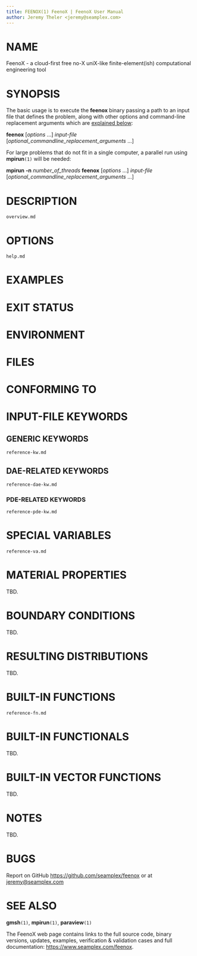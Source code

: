 ```yaml
---
title: FEENOX(1) FeenoX | FeenoX User Manual
author: Jeremy Theler <jeremy@seamplex.com>
---
```

  
# NAME

FeenoX - a cloud-first free no-X uniX-like finite-element(ish) computational engineering tool

# SYNOPSIS

The basic usage is to execute the **feenox** binary passing a path to an input file that defines the problem, along with other options and command-line replacement arguments which are [explained below](#options):

**feenox** [_options_ ...] _input-file_ [_optional_commandline_replacement_arguments_ ...]

For large problems that do not fit in a single computer, a parallel run using **mpirun**`(1)` will be needed:

**mpirun** **-n** _number_of_threads_ **feenox** [_options_ ...] _input-file_ [_optional_commandline_replacement_arguments_ ...]




# DESCRIPTION

```include
overview.md
```

# OPTIONS

```include
help.md
```


# EXAMPLES


# EXIT STATUS


# ENVIRONMENT


# FILES


# CONFORMING TO


# INPUT-FILE KEYWORDS

## GENERIC KEYWORDS

```{.include shift-heading-level-by=1}
reference-kw.md
```

## DAE-RELATED KEYWORDS

```{.include shift-heading-level-by=1}
reference-dae-kw.md
```

### PDE-RELATED KEYWORDS

```{.include shift-heading-level-by=1}
reference-pde-kw.md
```


# SPECIAL VARIABLES

```{.include shift-heading-level-by=1}
reference-va.md
```

# MATERIAL PROPERTIES

TBD.

# BOUNDARY CONDITIONS

TBD.

# RESULTING DISTRIBUTIONS

TBD.

# BUILT-IN FUNCTIONS

```{.include shift-heading-level-by=1}
reference-fn.md
```

# BUILT-IN FUNCTIONALS

TBD.

# BUILT-IN VECTOR FUNCTIONS

TBD.





# NOTES

TBD.

# BUGS

Report on GitHub <https://github.com/seamplex/feenox> or at <jeremy@seamplex.com>

# SEE ALSO

**gmsh**`(1)`, **mpirun**`(1)`, **paraview**`(1)`

The FeenoX web page contains links to the full source code, binary versions, updates, examples, verification & validation cases and full documentation:
<https://www.seamplex.com/feenox>.

